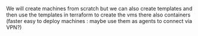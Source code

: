 We will create machines from scratch 
but we can also create templates and then use the templates in terraform to create the vms
there also containers (faster easy to deploy machines : maybe use them as agents to connect via VPN?)

